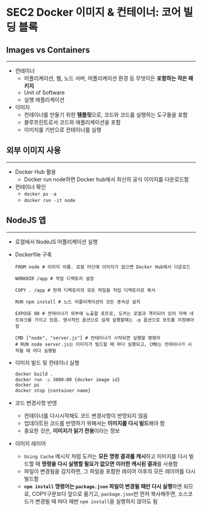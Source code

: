 # SEC2 Docker 이미지 & 컨테이너: 코어 빌딩 블록

## Images vs Containers

---

- 컨테이너
  - 어플리케이션, 웹, 노드 서버, 어플리케이션 환경 등 무엇이든 **포함하는 작은 패키지**
  - Unit of Software
  - 실행 애플리케이션
- 이미지
  - 컨테이너를 만들기 위한 **템플릿**으로, 코드와 코드를 실행하는 도구들을 포함
  - 블루프린트로서 코드와 애플리케이션을 포함
  - 이미지를 기반으로 컨테이너를 실행

## 외부 이미지 사용

---

- Docker Hub 활용
  - Docker run node하면 Docker hub에서 최신의 공식 이미지를 다운로드함
- 컨테이너 확인
  - `docker ps -a`
  - `docker run -it node`

## NodeJS 앱

---

- 로컬에서 NodeJS 어플리케이션 실행
- Dockerfile 구축

  ```Docker
  FROM node # 이미지 이름. 로컬 머신에 이미지가 없으면 Docker Hub에서 다운로드

  WORKDIR /app # 작업 디렉토리 설정

  COPY . /app # 현재 디렉토리의 모든 파일을 작업 디렉토리로 복사

  RUN npm install # 노드 어플리케이션의 모든 종속성 설치

  EXPOSE 80 # 컨테이너가 외부에 노출할 포트로, 도커는 로컬과 격리되어 있어 자체 네트워크를 가지고 있음. 명시적인 옵션으로 실제 실행할때는 -p 옵션으로 포트를 지정해야 함

  CMD ["node", "server.js"] # 컨테이너가 시작되면 실행할 명령어
  # RUN node server.js는 이미지가 빌드할 때 마다 실행되고, CMD는 컨테이너가 시작될 때 마다 실행됨
  ```

- 이미지 빌드 및 컨테이너 실행

  ```bash
  docker build .
  docker run -p 3000:80 {docker image id}
  docker ps
  docker stop {container name}
  ```

- 코드 변경사항 반영
  - 컨테이너를 다시시작해도 코드 변경사항이 반영되지 않음
  - 업데이트된 코드를 반영하기 위해서는 **이미지를 다시 빌드**해야 함
  - 중요한 것은, **이미지가 읽기 전용**이라는 정보

- 이미지 레이어
  - `Using Cache` 메시지 처럼 도커는 **모든 명령 결과를 캐시**하고 이미지를 다시 빌드할 때 **명령을 다시 실행할 필요가 없으면 이러한 캐시된 결과**를 사용함
  - 파일이 변경됨을 감지하면, 그 파일을 포함한 레이어 이후의 모든 레이어를 다시 빌드함
  - **`npm install` 명령어는 `package.json` 파일이 변경될 때만 다시 실행**하면 되므로, COPY구문보다 앞으로 옮기고, `package.json`만 먼저 복사해주면, 소스코드가 변경될 때 마다 매번 `npm install`을 실행하지 않아도 됨